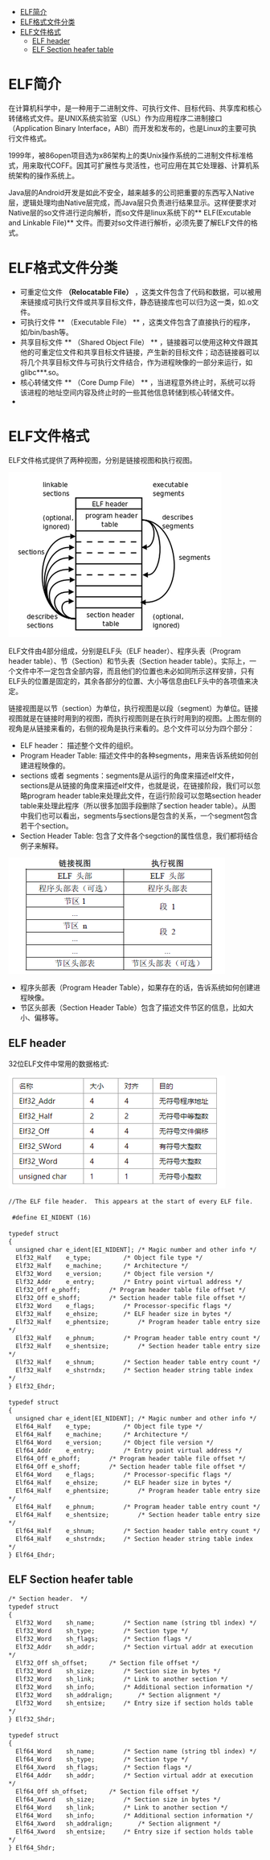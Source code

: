 <!-- TOC depthFrom:1 depthTo:6 withLinks:1 updateOnSave:1 orderedList:0 -->

- [ELF简介](#elf简介)
- [ELF格式文件分类](#elf格式文件分类)
- [ELF文件格式](#elf文件格式)
	- [ELF header](#elf-header)
	- [ELF Section heafer table](#elf-section-heafer-table)

<!-- /TOC -->


# ELF简介

在计算机科学中，是一种用于二进制文件、可执行文件、目标代码、共享库和核心转储格式文件。是UNIX系统实验室（USL）作为应用程序二进制接口（Application Binary Interface，ABI）而开发和发布的，也是Linux的主要可执行文件格式。<br />

1999年，被86open项目选为x86架构上的类Unix操作系统的二进制文件标准格式，用来取代COFF。因其可扩展性与灵活性，也可应用在其它处理器、计算机系统架构的操作系统上。

Java层的Android开发是如此不安全，越来越多的公司把重要的东西写入Native层，逻辑处理均由Native层完成，而Java层只负责进行结果显示。这样便要求对Native层的so文件进行逆向解析，而so文件是linux系统下的** ELF(Excutable and Linkable File)** 文件。而要对so文件进行解析，必须先要了解ELF文件的格式。

# ELF格式文件分类

* 可重定位文件 **（Relocatable File）** ，这类文件包含了代码和数据，可以被用来链接成可执行文件或共享目标文件，静态链接库也可以归为这一类，如.o文件。
* 可执行文件 ** （Executable File） ** ，这类文件包含了直接执行的程序，如/bin/bash等。
* 共享目标文件 ** （Shared Object File） ** ，链接器可以使用这种文件跟其他的可重定位文件和共享目标文件链接，产生新的目标文件；动态链接器可以将几个共享目标文件与可执行文件结合，作为进程映像的一部分来运行，如glibc***.so。
* 核心转储文件 ** （Core Dump File） ** ，当进程意外终止时，系统可以将该进程的地址空间内容及终止时的一些其他信息转储到核心转储文件。
*

# ELF文件格式

ELF文件格式提供了两种视图，分别是链接视图和执行视图。

![elfstructure](image/elfstructure.png)

ELF文件由4部分组成，分别是ELF头（ELF header）、程序头表（Program header table）、节（Section）和节头表（Section header table）。实际上，一个文件中不一定包含全部内容，而且他们的位置也未必如同所示这样安排，只有ELF头的位置是固定的，其余各部分的位置、大小等信息由ELF头中的各项值来决定。


链接视图是以节（section）为单位，执行视图是以段（segment）为单位。链接视图就是在链接时用到的视图，而执行视图则是在执行时用到的视图。上图左侧的视角是从链接来看的，右侧的视角是执行来看的。总个文件可以分为四个部分：

- ELF header： 描述整个文件的组织。
- Program Header Table: 描述文件中的各种segments，用来告诉系统如何创建进程映像的。
- sections 或者 segments：segments是从运行的角度来描述elf文件，sections是从链接的角度来描述elf文件，也就是说，在链接阶段，我们可以忽略program header table来处理此文件，在运行阶段可以忽略section header table来处理此程序（所以很多加固手段删除了section header table）。从图中我们也可以看出，segments与sections是包含的关系，一个segment包含若干个section。
- Section Header Table: 包含了文件各个segction的属性信息，我们都将结合例子来解释。

![elflinkexe](image/elflinkexe.png)

- 程序头部表（Program Header Table），如果存在的话，告诉系统如何创建进程映像。
- 节区头部表（Section Header Table）包含了描述文件节区的信息，比如大小、偏移等。

## ELF header

32位ELF文件中常用的数据格式:

![elfheader32](image/elfheader32.png)

~~~
//The ELF file header.  This appears at the start of every ELF file.

 #define EI_NIDENT (16)

typedef struct
{
  unsigned char	e_ident[EI_NIDENT];	/* Magic number and other info */
  Elf32_Half	e_type;			/* Object file type */
  Elf32_Half	e_machine;		/* Architecture */
  Elf32_Word	e_version;		/* Object file version */
  Elf32_Addr	e_entry;		/* Entry point virtual address */
  Elf32_Off	e_phoff;		/* Program header table file offset */
  Elf32_Off	e_shoff;		/* Section header table file offset */
  Elf32_Word	e_flags;		/* Processor-specific flags */
  Elf32_Half	e_ehsize;		/* ELF header size in bytes */
  Elf32_Half	e_phentsize;		/* Program header table entry size */
  Elf32_Half	e_phnum;		/* Program header table entry count */
  Elf32_Half	e_shentsize;		/* Section header table entry size */
  Elf32_Half	e_shnum;		/* Section header table entry count */
  Elf32_Half	e_shstrndx;		/* Section header string table index */
} Elf32_Ehdr;

typedef struct
{
  unsigned char	e_ident[EI_NIDENT];	/* Magic number and other info */
  Elf64_Half	e_type;			/* Object file type */
  Elf64_Half	e_machine;		/* Architecture */
  Elf64_Word	e_version;		/* Object file version */
  Elf64_Addr	e_entry;		/* Entry point virtual address */
  Elf64_Off	e_phoff;		/* Program header table file offset */
  Elf64_Off	e_shoff;		/* Section header table file offset */
  Elf64_Word	e_flags;		/* Processor-specific flags */
  Elf64_Half	e_ehsize;		/* ELF header size in bytes */
  Elf64_Half	e_phentsize;		/* Program header table entry size */
  Elf64_Half	e_phnum;		/* Program header table entry count */
  Elf64_Half	e_shentsize;		/* Section header table entry size */
  Elf64_Half	e_shnum;		/* Section header table entry count */
  Elf64_Half	e_shstrndx;		/* Section header string table index */
} Elf64_Ehdr;
~~~


## ELF Section heafer table

```
/* Section header.  */
typedef struct
{
  Elf32_Word	sh_name;		/* Section name (string tbl index) */
  Elf32_Word	sh_type;		/* Section type */
  Elf32_Word	sh_flags;		/* Section flags */
  Elf32_Addr	sh_addr;		/* Section virtual addr at execution */
  Elf32_Off	sh_offset;		/* Section file offset */
  Elf32_Word	sh_size;		/* Section size in bytes */
  Elf32_Word	sh_link;		/* Link to another section */
  Elf32_Word	sh_info;		/* Additional section information */
  Elf32_Word	sh_addralign;		/* Section alignment */
  Elf32_Word	sh_entsize;		/* Entry size if section holds table */
} Elf32_Shdr;

typedef struct
{
  Elf64_Word	sh_name;		/* Section name (string tbl index) */
  Elf64_Word	sh_type;		/* Section type */
  Elf64_Xword	sh_flags;		/* Section flags */
  Elf64_Addr	sh_addr;		/* Section virtual addr at execution */
  Elf64_Off	sh_offset;		/* Section file offset */
  Elf64_Xword	sh_size;		/* Section size in bytes */
  Elf64_Word	sh_link;		/* Link to another section */
  Elf64_Word	sh_info;		/* Additional section information */
  Elf64_Xword	sh_addralign;		/* Section alignment */
  Elf64_Xword	sh_entsize;		/* Entry size if section holds table */
} Elf64_Shdr;

```

